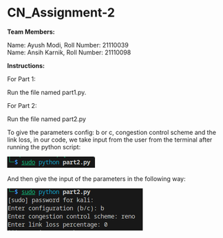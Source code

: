 # CN_Assignment-2

**Team Members:**

Name: Ayush Modi, Roll Number: 21110039  
Name: Ansih Karnik, Roll Number: 21110098  

**Instructions:**

For Part 1:

Run the file named part1.py. 

For Part 2:

Run the file named part2.py  

To give the parameters config: b or c, congestion control scheme and the link loss, in our code, we take input from the user from the terminal after running the python script:  

 ![image1](https://github.com/ayushmodi12/dummy-repo/blob/main/70.PNG)

And then give the input of the parameters in the following way:  

 ![image1](https://github.com/ayushmodi12/dummy-repo/blob/main/71.PNG)

